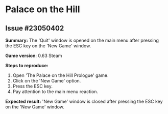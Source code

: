 # Palace on the Hill

## Issue #23050402

**Summary:** The 'Quit' window is opened on the main menu after pressing the ESC key on the 'New Game' window.

**Game version**: 0.63 Steam

**Steps to reproduce:**

1. Open 'The Palace on the Hill Prologue' game.
2. Click on the 'New Game' option.
3. Press the ESC key.
4. Pay attention to the main menu reaction.

**Expected result:** 'New Game' window is closed after pressing the ESC key on the 'New Game' window.
